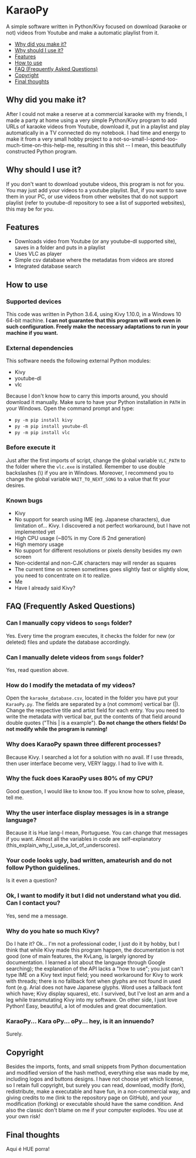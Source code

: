# KaraoPy
A simple software written in Python/Kivy focused on download (karaoke or not) videos from Youtube and make a automatic playlist from it. 

* [Why did you make it?](#why-did-you-make-it)
* [Why should I use it?](#why-should-i-use-it)
* [Features](#features)
* [How to use](#how-to-use)
* [FAQ (Frequently Asked Questions)](#faq-frequently-asked-questions) 
* [Copyright](#copyright-)
* [Final thoughts](#final-thoughts)


## Why did you make it?  
After I could not make a reserve at a commercial karaoke with my friends, I made a party at home using a very simple Python/Kivy program to add URLs of karaoke videos from Youtube, download it, put in a playlist and play automatically in a TV connected do my notebook. I had time and energy to make it from a very small hobby project to a not-so-small-I-spend-too-much-time-on-this-help-me, resulting in this shit -- I mean, this beautifully constructed Python program. 

## Why should I use it?
If you don't want to download youtube videos, this program is not for you. You may just add your videos to a youtube playlist. But, if you want to save them in your PC, or use videos from other websites that do not support playlist (refer to youtube-dl repository to see a list of supported websites), this may be for you.

## Features
* Downloads video from Youtube (or any youtube-dl supported site), saves in a folder and puts in a playlist
* Uses VLC as player
* Simple csv database where the metadatas from videos are stored
* Integrated database search

## How to use

### Supported devices
This code was written in Python 3.6.4, using Kivy 1.10.0, in a Windows 10 64-bit machine. **I can not guarantee that this program will work even in such configuration. Freely make the necessary adaptations to run in your machine if you want.**

### External dependencies
This software needs the following external Python modules:
* Kivy
* youtube-dl
* vlc

Because I don't know how to carry this imports around, you should download it manually. Make sure to have your Python installation in `PATH` in your Windows. Open the command prompt and type:
* `py -m pip install kivy`
* `py -m pip install youtube-dl`
* `py -m pip install vlc`

### Before execute it
Just after the first imports of script, change the global variable `VLC_PATH` to the folder where the `vlc.exe` is installed. Remember to use double backslashes (\\) if you are in Windows. Moreover, I recommend you to change the global variable `WAIT_TO_NEXT_SONG` to a value that fit your desires.

### Known bugs
* Kivy
* No support for search using IME (eg. Japanese characters), due limitation of... Kivy. I discovered a not perfect workaround, but I have not implemented yet
* High CPU usage (~80% in my Core i5 2nd generation)
* High memory usage
* No support for different resolutions or pixels density besides my own screen
* Non-ocidental and non-CJK characters may will render as squares
* The current time on screen sometimes goes slightly fast or slightly slow, you need to concentrate on it to realize.
* Me
* Have I already said Kivy?

## FAQ (Frequently Asked Questions)

### Can I manually copy videos to `songs` folder?
Yes. Every time the program executes, it checks the folder for new (or deleted) files and update the database accordingly.

### Can I manually delete videos from `songs` folder?
Yes, read question above.

### How do I modify the metadata of my videos?
Open the `karaoke_database.csv`, located in the folder you have put your `KaraoPy.py`. The fields are separated by a (not commom) vertical bar (|). Change the respective title and artist field for each entry. You you need to write the metadata with vertical bar, put the contents of that field around double quotes ("This | is a example"). **Do not change the others fields! Do not modify while the program is running!**

### Why does KaraoPy spawn three different processes?
Because Kivy. I searched a lot for a solution with no avail. If I use threads, then user interface become very, VERY laggy. I had to live with it.

### Why the fuck does KaraoPy uses 80% of my CPU?
Good question, I would like to know too. If you know how to solve, please, tell me.

### Why the user interface display messages is in a strange language?
Because it is Hue lang-I mean, Portuguese. You can change that messages if you want. Almost all the variables in code are self-explanatory (this_explain_why_I_use_a_lot_of_underscores).

### Your code looks ugly, bad written, amateurish and do not follow Python guidelines.
Is it even a question?

### Ok, I want to modify it but I did not understand what you did. Can I contact you?
Yes, send me a message.

### Why do you hate so much Kivy?
Do I hate it? Ok... I'm not a professional coder, I just do it by hobby, but I think that while Kivy made this program happen, the documentation is not good (one of main features, the KvLang, is largely ignored by documentation. I learned a lot about the language through Google searching); the explanation of the API lacks a "how to use"; you just can't type IME on a Kivy text input field; you need workaround for Kivy to work with threads; there is no fallback font when glyphs are not found in used font (e.g. Arial does not have Japanese glyphs. Word uses a fallback font which have; Kivy display squares), etc. I survived, but I've lost an arm and a leg while transmutating Kivy into my software. On other side, I just love Python! Easy, beautiful, a lot of modules and great documentation.

### KaraoPy... Kara oPy... oPy... hey, is it an innuendo?
Surely.

## Copyright <a href="#I"></a>
Besides the imports, fonts, and small snippets from Python documentation and modified version of the hash method, everything else was made by me, including logos and buttons designs. I have not choose yet which license, so I retain full copyright, but surely you can read, download, modify (fork), redistribute, make a executable and have fun, in a non-commercial way, and giving credits to me (link to the repository page on GitHub), and your modification (forking) or executable should have the same condition. And also the classic don't blame on me if your computer explodes. You use at your own risk!

## Final thoughts
Aqui é HUE porra!







